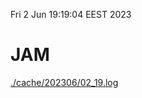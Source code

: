 Fri  2 Jun 19:19:04 EEST 2023
# JAM
<a href='./cache/202306/02_19.log'>./cache/202306/02_19.log</a>
